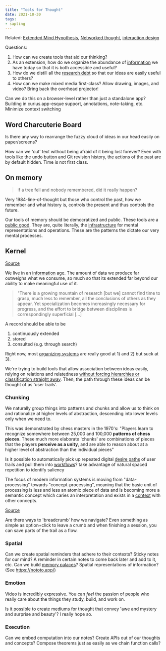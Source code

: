 ```yaml
---
title: "Tools for Thought"
date: 2021-10-30
tags:
- sapling
---
```


Related: [Extended Mind Hypothesis](thoughts/Extended%20Mind%20Hypothesis.md), [Networked thought](posts/networked-thought.md), [interaction design](thoughts/interaction%20design.md)

Questions:
1. How can we create tools that aid our thinking?
2. As an extension, how do we organize the abundance of [information](thoughts/information.md) we have today so that it is both accessible and useful?
3. How do we distill all the [research debt](thoughts/research%20debt.md) so that our ideas are easily useful to others?
4. How can we make mixed media first-class? Allow drawing, images, and video? Bring back the overhead projector!

Can we do this on a browser-level rather than just a standalone app? Building in curius.app-esque support, annotations, note-taking, etc. Minimize context switching

## Word Charcuterie Board
Is there any way to rearrange the fuzzy cloud of ideas in our head easily on paper/screens?

How can we 'cut' text without being afraid of it being lost forever? Even with tools like the undo button and Git revision history, the actions of the past are by default hidden. Time is not first class.

## On memory
> If a tree fell and nobody remembered, did it really happen?

Very 1984-line-of-thought but those who control the past, how we remember and what history is, controls the present and thus controls the future.

Our tools of memory should be democratized and public. These tools are a [public good](thoughts/public%20goods.md). They are, quite literally, the [infrastructure](thoughts/infrastructure.md) for mental representations and operations. These are the patterns the dictate our very mental processes.

## Kernel
[Source](https://kernel.community/en/learn/module-3/remember)

We live in an [information](thoughts/information.md) age. The amount of data we produce far outweighs what we consume, so much so that its extended far beyond our ability to make meaningful use of it. 

> "There is a growing mountain of research [but we] cannot find time to grasp, much less to remember, all the conclusions of others as they appear. Yet specialization becomes increasingly necessary for progress, and the effort to bridge between disciplines is correspondingly superficial [...]

A record should be able to be
1. continuously extended
2. stored
3. consulted (e.g. through search)

Right now, most [organizing systems](thoughts/organizing%20system.md) are really good at 1) and 2) but suck at 3).

We're trying to build tools that allow association between ideas easily, relying on relations and relatedness [without forcing hierarchies or classification straight away](thoughts/A%20City%20is%20not%20a%20Tree.md). Then, the path through these ideas can be thought of as 'user trails'. 

### Chunking
We naturally group things into patterns and chunks and allow us to think on and rationalize at higher levels of abstraction, descending into lower levels only when we need to.

This was demonstrated by chess masters in the 1970's: "Players learn to recognize somewhere between 25,000 and 100,000 **patterns of chess pieces**. These much more elaborate 'chunks' are combinations of pieces that the players **perceive as a unity**, and are able to reason about at a higher level of abstraction than the individual pieces"

Is it possible to automatically pick up repeated digital [desire paths](thoughts/desire%20paths.md) of user trails and pull them into [workflows](thoughts/workflows.md)? take advantage of natural spaced repetition to identify saliency

The focus of modern information systems is moving from "data-processing" towards "concept-processing", meaning that the basic unit of processing is less and less an atomic piece of data and is becoming more a semantic concept which caries an interpretation and exists in a [context](thoughts/context.md) with other concepts.

[Source](https://www.researchgate.net/publication/220363565_Automated_knowledge_discovery_in_advanced_knowledge_management)

Are there ways to 'breadcrumb' how we navigate? Even something as simple as option+click to leave a crumb and when finishing a session, you can save parts of the trail as a flow.

### Spatial
Can we create spatial reminders that adhere to their contexts? Sticky notes for our mind? A reminder in certain notes to come back later and add to it, etc. Can we build [memory palaces](thoughts/memory%20palace.md)? Spatial representations of information? (See https://nototo.app/)

### Emotion
Video is incredibly expressive. You can *feel* the passion of people who really care about the things they study, build, and work on.

Is it possible to create mediums for thought that convey 'awe and mystery and surprise and beauty'? I really hope so.

### Execution
Can we embed computation into our notes? Create APIs out of our thoughts and concepts? Compose theorems just as easily as we chain function calls?

